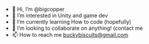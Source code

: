 - 👋 Hi, I’m @bigcopper
- 👀 I’m interested in Unity and game dev
- 🌱 I’m currently learning How to code (hopefully)
- 💞️ I’m looking to collaborate on anything! (contact me 
- 📫 How to reach me buckybiscuits@gmail.com
